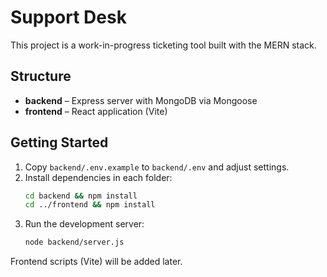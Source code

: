 # Support Desk

This project is a work-in-progress ticketing tool built with the MERN stack.

## Structure

- **backend** – Express server with MongoDB via Mongoose
- **frontend** – React application (Vite)

## Getting Started

1. Copy `backend/.env.example` to `backend/.env` and adjust settings.
2. Install dependencies in each folder:
   ```bash
   cd backend && npm install
   cd ../frontend && npm install
   ```
3. Run the development server:
   ```bash
   node backend/server.js
   ```

Frontend scripts (Vite) will be added later.
